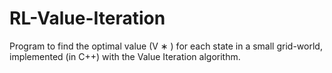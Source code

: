 # RL-Value-Iteration
Program to find the optimal value (V ∗ ) for each state in a small grid-world,
implemented (in C++) with the Value Iteration algorithm.
